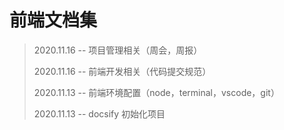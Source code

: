# 前端文档集

> 2020.11.16 -- 项目管理相关（周会，周报）
>
> 2020.11.16 -- 前端开发相关（代码提交规范）
>
> 2020.11.13 -- 前端环境配置（node，terminal，vscode，git）
>
> 2020.11.13 -- docsify 初始化项目

